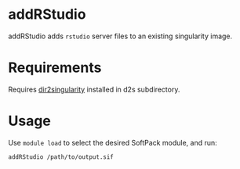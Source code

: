 addRStudio
==========

addRStudio adds `rstudio` server files to an existing singularity image.

Requirements
============

Requires [dir2singularity](https://github.com/wtsi-hgi/dir2singularity) installed in d2s subdirectory.

Usage
=====

Use `module load` to select the desired SoftPack module, and run:

```
addRStudio /path/to/output.sif
```
